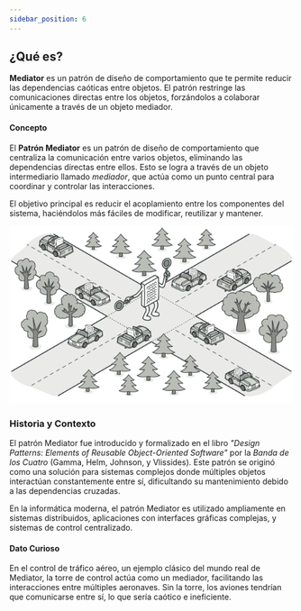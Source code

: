 ```yaml
---
sidebar_position: 6
---
```


## ¿Qué es?
**Mediator** es un patrón de diseño de comportamiento que te permite reducir las dependencias caóticas entre objetos. El patrón restringe las comunicaciones directas entre los objetos, forzándolos a colaborar únicamente a través de un objeto mediador.


#### **Concepto**

El **Patrón Mediator** es un patrón de diseño de comportamiento que centraliza la comunicación entre varios objetos, eliminando las dependencias directas entre ellos. Esto se logra a través de un objeto intermediario llamado _mediador_, que actúa como un punto central para coordinar y controlar las interacciones.

El objetivo principal es reducir el acoplamiento entre los componentes del sistema, haciéndolos más fáciles de modificar, reutilizar y mantener.




![alt text](image.png)

### **Historia y Contexto**

El patrón Mediator fue introducido y formalizado en el libro _"Design Patterns: Elements of Reusable Object-Oriented Software"_ por la _Banda de los Cuatro_ (Gamma, Helm, Johnson, y Vlissides). Este patrón se originó como una solución para sistemas complejos donde múltiples objetos interactúan constantemente entre sí, dificultando su mantenimiento debido a las dependencias cruzadas.

En la informática moderna, el patrón Mediator es utilizado ampliamente en sistemas distribuidos, aplicaciones con interfaces gráficas complejas, y sistemas de control centralizado.

#### **Dato Curioso**

En el control de tráfico aéreo, un ejemplo clásico del mundo real de Mediator, la torre de control actúa como un mediador, facilitando las interacciones entre múltiples aeronaves. Sin la torre, los aviones tendrían que comunicarse entre sí, lo que sería caótico e ineficiente.